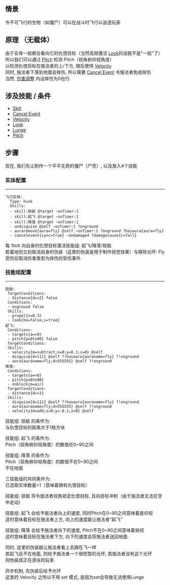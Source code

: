 情景
------
令不可飞行的生物（如僵尸）可以在战斗时飞行以追逐玩家



原理 （无载体）
------

由于实体一般都会看向它的仇恨目标（当然高频激活 [Look](/技能/列表/look)的话就不是"一般"了）  
所以我们可以通过 [Pitch](/条件/pitch) 检测 Pitch（视角俯仰视角度）  
以检测仇恨目标在施法者的上/下方, 随后使用 [Velocity](/技能/列表/velocity)  
同时, 施法者下落到地面会摔伤, 所以需要 [Cancel Event](/技能/列表/cancelevent) 令施法者免疫摔伤  
当然, [伤害调整](/实体/伤害调整) 内设摔伤为0也行.

涉及技能 / 条件
------

- [Skill](/技能/列表/skill)
- [Cancel Event](/技能/列表/cancelevent)
- [Velocity](/技能/列表/velocity)
- [Look](/技能/列表/look)
- [Lunge](/技能/列表/lunge)
- [Pitch](/条件/pitch)

步骤
------

现在, 我们先让制作一个平平无奇的僵尸（尸壳）, 以及放入4个技能

### 实体配置
----------

    飞行实体:
      Type: husk
      Skills:
      - skill:锁敌 @target ~onTimer:1
      - skill:起飞 @target ~onTimer:1
      - skill:降落 @target ~onTimer:1
      - undisguise @self ~onTimer:1 ?onground
      - auraremove{aura=fly} @self ~onTimer:1 ?onground ?hasaura{aura=fly}
      - cancelevent{sync=true} ~ondamaged ?damagecause{c=fall}

每 1tick 向自身的仇恨目标激活技能组: 起飞/降落/锁敌  
若着地则立刻取消自身的伪装（这里的伪装是用于制作视觉效果）与移除光环: Fly  
受伤后取消伤害类型为摔伤的受伤事件.

### 技能组配置
------------

    锁敌:
     TargetConditions:
     - distance{d=<2} false
     Conditions:
     - onground false
     Skills:
     - propel{v=0.3}
     - look{ho=false;i=true}
    起飞:
     Conditions:
     - targets{a=>0}
     - pitch{p=0to90} false
     TargetConditions:
     Skills:
     - velocity{m=subtract;x=0;y=0.1;z=0} @self
     - disguise{d=111} @self ?!hasaura{auraname=fly} ?!onground
     - aura{auraname=fly;d=555555} @self ?!onground
    降落:
     Conditions:
     - targets{a=>0}
     - pitch{p=0to90}
     - onblock{m=air}
     TargetConditions:
     - distance{d=>1}
     Skills:
     - disguise{d=111} @self ?!hasaura{auraname=fly} ?!onground
     - aura{auraname=fly;d=555555} @self ?!onground
     - velocity{m=add;x=0;y=-0.1;z=0} @self

技能组: 锁敌 的条件为:  
与仇恨目标的距离大于1格方块  

技能组: 起飞 的条件为:  
Pitch（视角俯仰视角度）的数值在0~90之间  

技能组: 降落 的条件为:  
Pitch（视角俯仰视角度）的数值不在0~90之间  
不在地面  

三技能组的共同条件为:  
已选取实体数量>1（意味着拥有仇恨目标）  

技能组: 锁敌 将令施法者视角锁定仇恨目标, 且向目标冲刺（由于施法者无法在空中走动）  

技能组: 起飞 会给予施法者向上的速度, 同时Pitch在0~90之间意味着是仰视  
这时意味着目标在施法者上方, 向上的速度能让施法者“起飞”  

技能组: 降落 会给予施法者向下的速度, Pitch不在0~90之间意味着俯视  
这时意味着目标在施法者下方, 向下的速度会将施法者送回地面.  

同时, 这里的伪装能让施法者看上去跟在飞一样  
若起飞且不在地面, 则给予施法者一个很短暂的光环, 若施法者没有这个光环  
则伪装成正在游泳的玩家.  

异步机制, 先伪装后给予光环  
这里的 Velocity 之所以不用 set 模式, 是因为set会导致无法使用Lunge
